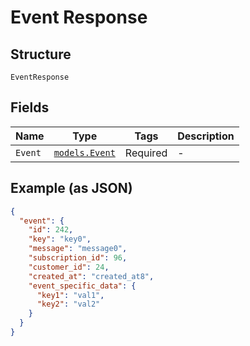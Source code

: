 
# Event Response

## Structure

`EventResponse`

## Fields

| Name | Type | Tags | Description |
|  --- | --- | --- | --- |
| `Event` | [`models.Event`](../../doc/models/event.md) | Required | - |

## Example (as JSON)

```json
{
  "event": {
    "id": 242,
    "key": "key0",
    "message": "message0",
    "subscription_id": 96,
    "customer_id": 24,
    "created_at": "created_at8",
    "event_specific_data": {
      "key1": "val1",
      "key2": "val2"
    }
  }
}
```


